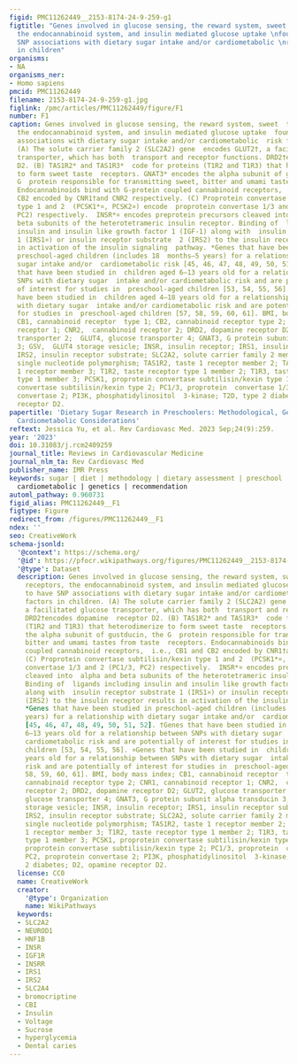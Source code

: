 ```yaml
---
figid: PMC11262449__2153-8174-24-9-259-g1
figtitle: "Genes involved in glucose sensing, the reward system, sweet \ntaste receptors,
  the endocannabinoid system, and insulin mediated glucose uptake \nfound to have
  SNP associations with dietary sugar intake and/or cardiometabolic \nrisk factors
  in children"
organisms:
- NA
organisms_ner:
- Homo sapiens
pmcid: PMC11262449
filename: 2153-8174-24-9-259-g1.jpg
figlink: /pmc/articles/PMC11262449/figure/F1
number: F1
caption: Genes involved in glucose sensing, the reward system, sweet  taste receptors,
  the endocannabinoid system, and insulin mediated glucose uptake  found to have SNP
  associations with dietary sugar intake and/or cardiometabolic  risk factors in children.
  (A) The solute carrier family 2 (SLC2A2) gene  encodes GLUT2†, a facilitated glucose
  transporter, which has both  transport and receptor functions. DRD2†encodes dopamine  receptor
  D2. (B) TAS1R2* and TAS1R3*  code for proteins (T1R2 and T1R3) that heterodimerize
  to form sweet taste  receptors. GNAT3* encodes the alpha subunit of gustducin, the
  G  protein responsible for transmitting sweet, bitter and umami tastes from taste  receptors.
  Endocannabinoids bind with G-protein coupled cannabinoid receptors,  i.e., CB1 and
  CB2 encoded by CNR1†and CNR2 respectively. (C) Proprotein convertase subtilisin/kexin
  type 1 and 2  (PCSK1*¤, PCSK2¤) encode  proprotein convertase 1/3 and 2 (PC1/3,
  PC2) respectively.  INSR*¤ encodes preprotein precursors cleaved into  alpha and
  beta subunits of the heterotetrameric insulin receptor. Binding of  ligands including
  insulin and insulin like growth factor 1 (IGF-1) along with  insulin receptor substrate
  1 (IRS1¤) or insulin receptor substrate  2 (IRS2) to the insulin receptor results
  in activation of the insulin signaling  pathway. *Genes that have been studied in
  preschool-aged children (includes 18  months–5 years) for a relationship with dietary
  sugar intake and/or  cardiometabolic risk [45, 46, 47, 48, 49, 50, 51, 52]. †Genes
  that have been studied in  children aged 6–13 years old for a relationship between
  SNPs with dietary sugar  intake and/or cardiometabolic risk and are potentially
  of interest for studies in  preschool-aged children [53, 54, 55, 56]. ¤Genes that
  have been studied in  children aged 4–18 years old for a relationship between SNPs
  with dietary sugar  intake and/or cardiometabolic risk and are potentially of interest
  for studies in  preschool-aged children [57, 58, 59, 60, 61]. BMI, body mass index;
  CB1, cannabinoid receptor  type 1; CB2, cannabinoid receptor type 2; CNR1, cannabinoid
  receptor 1; CNR2,  cannabinoid receptor 2; DRD2, dopamine receptor D2; GLUT2, glucose
  transporter 2;  GLUT4, glucose transporter 4; GNAT3, G protein subunit alpha transducin
  3; GSV,  GLUT4 storage vesicle; INSR, insulin receptor; IRS1, insulin receptor substrate  1;
  IRS2, insulin receptor substrate; SLC2A2, solute carrier family 2 member 2,  SNP,
  single nucleotide polymorphism; TAS1R2, taste 1 receptor member 2; TAS1R3,  taste
  1 receptor member 3; T1R2, taste receptor type 1 member 2; T1R3, taste  receptor
  type 1 member 3; PCSK1, proprotein convertase subtilisin/kexin type 1;  PCSK2, proprotein
  convertase subtilisin/kexin type 2; PC1/3, proprotein  convertase 1/3; PC2, proprotein
  convertase 2; PI3K, phosphatidylinositol  3-kinase; T2D, type 2 diabetes; D2, opamine
  receptor D2.
papertitle: 'Dietary Sugar Research in Preschoolers: Methodological, Genetic, and
  Cardiometabolic Considerations'
reftext: Jessica Yu, et al. Rev Cardiovasc Med. 2023 Sep;24(9):259.
year: '2023'
doi: 10.31083/j.rcm2409259
journal_title: Reviews in Cardiovascular Medicine
journal_nlm_ta: Rev Cardiovasc Med
publisher_name: IMR Press
keywords: sugar | diet | methodology | dietary assessment | preschool | children |
  cardiometabolic | genetics | recommendation
automl_pathway: 0.960731
figid_alias: PMC11262449__F1
figtype: Figure
redirect_from: /figures/PMC11262449__F1
ndex: ''
seo: CreativeWork
schema-jsonld:
  '@context': https://schema.org/
  '@id': https://pfocr.wikipathways.org/figures/PMC11262449__2153-8174-24-9-259-g1.html
  '@type': Dataset
  description: Genes involved in glucose sensing, the reward system, sweet  taste
    receptors, the endocannabinoid system, and insulin mediated glucose uptake  found
    to have SNP associations with dietary sugar intake and/or cardiometabolic  risk
    factors in children. (A) The solute carrier family 2 (SLC2A2) gene  encodes GLUT2†,
    a facilitated glucose transporter, which has both  transport and receptor functions.
    DRD2†encodes dopamine  receptor D2. (B) TAS1R2* and TAS1R3*  code for proteins
    (T1R2 and T1R3) that heterodimerize to form sweet taste  receptors. GNAT3* encodes
    the alpha subunit of gustducin, the G  protein responsible for transmitting sweet,
    bitter and umami tastes from taste  receptors. Endocannabinoids bind with G-protein
    coupled cannabinoid receptors,  i.e., CB1 and CB2 encoded by CNR1†and CNR2 respectively.
    (C) Proprotein convertase subtilisin/kexin type 1 and 2  (PCSK1*¤, PCSK2¤) encode  proprotein
    convertase 1/3 and 2 (PC1/3, PC2) respectively.  INSR*¤ encodes preprotein precursors
    cleaved into  alpha and beta subunits of the heterotetrameric insulin receptor.
    Binding of  ligands including insulin and insulin like growth factor 1 (IGF-1)
    along with  insulin receptor substrate 1 (IRS1¤) or insulin receptor substrate  2
    (IRS2) to the insulin receptor results in activation of the insulin signaling  pathway.
    *Genes that have been studied in preschool-aged children (includes 18  months–5
    years) for a relationship with dietary sugar intake and/or  cardiometabolic risk
    [45, 46, 47, 48, 49, 50, 51, 52]. †Genes that have been studied in  children aged
    6–13 years old for a relationship between SNPs with dietary sugar  intake and/or
    cardiometabolic risk and are potentially of interest for studies in  preschool-aged
    children [53, 54, 55, 56]. ¤Genes that have been studied in  children aged 4–18
    years old for a relationship between SNPs with dietary sugar  intake and/or cardiometabolic
    risk and are potentially of interest for studies in  preschool-aged children [57,
    58, 59, 60, 61]. BMI, body mass index; CB1, cannabinoid receptor  type 1; CB2,
    cannabinoid receptor type 2; CNR1, cannabinoid receptor 1; CNR2,  cannabinoid
    receptor 2; DRD2, dopamine receptor D2; GLUT2, glucose transporter 2;  GLUT4,
    glucose transporter 4; GNAT3, G protein subunit alpha transducin 3; GSV,  GLUT4
    storage vesicle; INSR, insulin receptor; IRS1, insulin receptor substrate  1;
    IRS2, insulin receptor substrate; SLC2A2, solute carrier family 2 member 2,  SNP,
    single nucleotide polymorphism; TAS1R2, taste 1 receptor member 2; TAS1R3,  taste
    1 receptor member 3; T1R2, taste receptor type 1 member 2; T1R3, taste  receptor
    type 1 member 3; PCSK1, proprotein convertase subtilisin/kexin type 1;  PCSK2,
    proprotein convertase subtilisin/kexin type 2; PC1/3, proprotein  convertase 1/3;
    PC2, proprotein convertase 2; PI3K, phosphatidylinositol  3-kinase; T2D, type
    2 diabetes; D2, opamine receptor D2.
  license: CC0
  name: CreativeWork
  creator:
    '@type': Organization
    name: WikiPathways
  keywords:
  - SLC2A2
  - NEUROD1
  - HNF1B
  - INSR
  - IGF1R
  - INSRR
  - IRS1
  - IRS2
  - SLC2A4
  - bromocriptine
  - CBI
  - Insulin
  - Voltage
  - Sucrose
  - hyperglycemia
  - Dental caries
---
```

